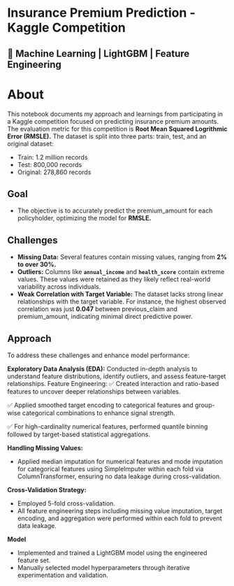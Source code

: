 # **Insurance Premium Prediction - Kaggle Competition**

## 🚀 **Machine Learning | LightGBM | Feature Engineering**

# **About**
This notebook documents my approach and learnings from participating in a Kaggle competition focused on predicting insurance premium amounts. The evaluation metric for this competition is **Root Mean Squared Logrithmic Error (RMSLE).** The dataset is split into three parts: train, test, and an original dataset:

* Train: 1.2 million records
* Test: 800,000 records
* Original: 278,860 records
  
## **Goal**
* The objective is to accurately predict the premium_amount for each policyholder, optimizing the model for **RMSLE.**

## **Challenges**
* **Missing Data:** Several features contain missing values, ranging from **2% to over 30%.**
* **Outliers:** Columns like **`annual_income`** and **`health_score`** contain extreme values. These values were retained as they likely reflect real-world variability across individuals.
* **Weak Correlation with Target Variable:** The dataset lacks strong linear relationships with the target variable. For instance, the highest observed correlation was just **0.047** between previous_claim and premium_amount, indicating minimal direct predictive power.

## **Approach**
To address these challenges and enhance model performance:

**Exploratory Data Analysis (EDA):**
Conducted in-depth analysis to understand feature distributions, identify outliers, and assess feature-target relationships.
Feature Engineering:
✅ Created interaction and ratio-based features to uncover deeper relationships between variables.

✅ Applied smoothed target encoding to categorical features and group-wise categorical combinations to enhance signal strength.

✅ For high-cardinality numerical features, performed quantile binning followed by target-based statistical aggregations.

**Handling Missing Values:**
* Applied median imputation for numerical features and mode imputation for categorical features using SimpleImputer within each fold via ColumnTransformer, ensuring no data leakage during cross-validation.
  
**Cross-Validation Strategy:**
* Employed 5-fold cross-validation.
* All feature engineering steps including missing value imputation, target encoding, and aggregation were performed within each fold to prevent data leakage.

**Model**
* Implemented and trained a LightGBM model using the engineered feature set.
* Manually selected model hyperparameters through iterative experimentation and validation.
